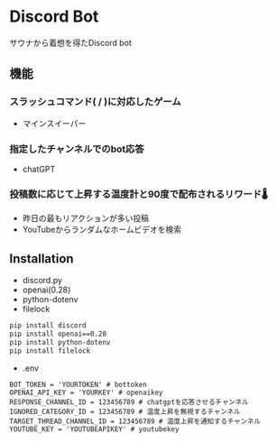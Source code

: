 # Discord Bot
サウナから着想を得たDiscord bot
## 機能
### スラッシュコマンド( / )に対応したゲーム
- マインスイーパー
### 指定したチャンネルでのbot応答
- chatGPT
### 投稿数に応じて上昇する温度計と90度で配布されるリワード🌡️
- 昨日の最もリアクションが多い投稿
- YouTubeからランダムなホームビデオを検索

## Installation
- discord.py
- openai(0.28)
- python-dotenv
- filelock
```bash
pip install discord
pip install openai==0.28
pip install python-dotenv
pip install filelock
```

- .env
```.env
BOT_TOKEN = 'YOURTOKEN' # bottoken
OPENAI_API_KEY = 'YOURKEY' # openaikey
RESPONSE_CHANNEL_ID = 123456789 # chatgptを応答させるチャンネル
IGNORED_CATEGORY_ID = 123456789 # 温度上昇を無視するチャンネル
TARGET_THREAD_CHANNEL_ID = 123456789 # 温度上昇を通知するチャンネル
YOUTUBE_KEY = 'YOUTUBEAPIKEY' # youtubekey
```

